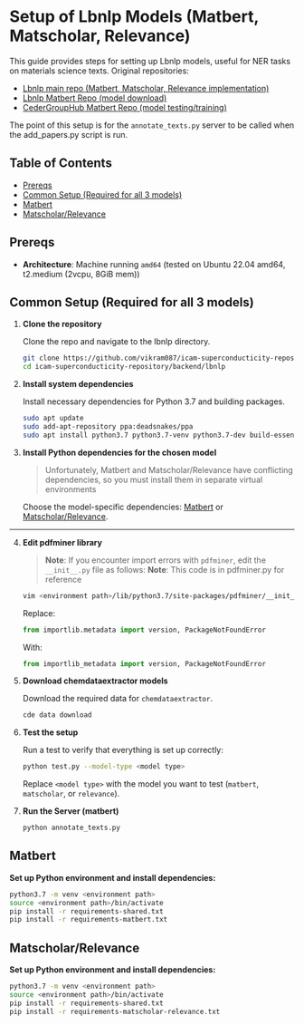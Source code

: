 # Setup of Lbnlp Models (Matbert, Matscholar, Relevance)

This guide provides steps for setting up Lbnlp models, useful for NER tasks on materials science texts. Original repositories:

- [Lbnlp main repo (Matbert, Matscholar, Relevance implementation)](https://github.com/lbnlp/lbnlp)
- [Lbnlp Matbert Repo (model download)](https://github.com/lbnlp/MatBERT)
- [CederGroupHub Matbert Repo (model testing/training)](https://github.com/CederGroupHub/MatBERT_NER)

The point of this setup is for the `annotate_texts.py` server to be called when the add_papers.py script is run.

## Table of Contents

- [Prereqs](#prereqs)
- [Common Setup (Required for all 3 models)](#common-setup-required-for-all-3-models)
- [Matbert](#matbert)
- [Matscholar/Relevance](#matscholarrelevance)

## Prereqs
- **Architecture**: Machine running `amd64` (tested on Ubuntu 22.04 amd64, t2.medium (2vcpu, 8GiB mem))

## Common Setup (Required for all 3 models)

1. **Clone the repository**

   Clone the repo and navigate to the lbnlp directory.

   ```bash
   git clone https://github.com/vikram087/icam-superconducticity-repository.git
   cd icam-superconducticity-repository/backend/lbnlp
   ```

2. **Install system dependencies**

   Install necessary dependencies for Python 3.7 and building packages.

   ```bash
   sudo apt update 
   sudo add-apt-repository ppa:deadsnakes/ppa 
   sudo apt install python3.7 python3.7-venv python3.7-dev build-essential
   ```

3. **Install Python dependencies for the chosen model**

   > Unfortunately, Matbert and Matscholar/Relevance have conflicting dependencies, so you must install them in separate virtual environments

   Choose the model-specific dependencies: [Matbert](#matbert) or [Matscholar/Relevance](#matscholarrelevance).

---

4. **Edit pdfminer library** 

   > **Note**: If you encounter import errors with `pdfminer`, edit the `__init__.py` file as follows:
   > **Note**: This code is in pdfminer.py for reference

   ```bash
   vim <environment path>/lib/python3.7/site-packages/pdfminer/__init__.py
   ```

   Replace:
   ```python
   from importlib.metadata import version, PackageNotFoundError
   ```
   With:
   ```python
   from importlib_metadata import version, PackageNotFoundError
   ```

5. **Download chemdataextractor models**  

   Download the required data for `chemdataextractor`.

   ```bash
   cde data download
   ```

6. **Test the setup**

   Run a test to verify that everything is set up correctly:

   ```bash
   python test.py --model-type <model type>
   ```
   Replace `<model type>` with the model you want to test (`matbert`, `matscholar`, or `relevance`).

7. **Run the Server (matbert)**

   ```bash
   python annotate_texts.py
   ```

## Matbert

**Set up Python environment and install dependencies:**

```bash
python3.7 -m venv <environment path>
source <environment path>/bin/activate
pip install -r requirements-shared.txt
pip install -r requirements-matbert.txt
```

## Matscholar/Relevance

**Set up Python environment and install dependencies:**

```bash
python3.7 -m venv <environment path>
source <environment path>/bin/activate
pip install -r requirements-shared.txt
pip install -r requirements-matscholar-relevance.txt
```
